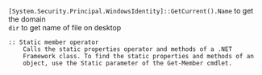 `[System.Security.Principal.WindowsIdentity]::GetCurrent().Name` to get the domain  
`dir` to get name of file on desktop    

````
:: Static member operator
    Calls the static properties operator and methods of a .NET
    Framework class. To find the static properties and methods of an
    object, use the Static parameter of the Get-Member cmdlet.
````
